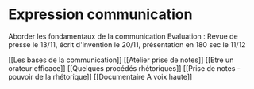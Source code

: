 # Expression communication
Aborder les fondamentaux de la communication
Evaluation : Revue de presse le 13/11, écrit d'invention le 20/11, présentation en 180 sec le 11/12

[[Les bases de la communication]]
[[Atelier prise de notes]]
[[Etre un orateur efficace]]
[[Quelques procédés rhétoriques]]
[[Prise de notes - pouvoir de la rhétorique]]
[[Documentaire A voix haute]]